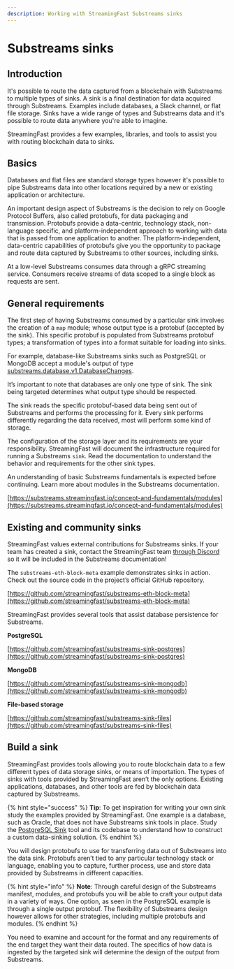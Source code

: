```yaml
---
description: Working with StreamingFast Substreams sinks
---
```


# Substreams sinks

## **Introduction**

It's possible to route the data captured from a blockchain with Substreams to multiple types of sinks. A sink is a final destination for data acquired through Substreams. Examples include databases, a Slack channel, or flat file storage. Sinks have a wide range of types and Substreams data and it's possible to route data anywhere you're able to imagine.

StreamingFast provides a few examples, libraries, and tools to assist you with routing blockchain data to sinks.

## **Basics**

Databases and flat files are standard storage types however it's possible to pipe Substreams data into other locations required by a new or existing application or architecture.

An important design aspect of Substreams is the decision to rely on Google Protocol Buffers, also called protobufs, for data packaging and transmission. Protobufs provide a data-centric, technology stack, non-language specific, and platform-independent approach to working with data that is passed from one application to another. The platform-independent, data-centric capabilities of protobufs give you the opportunity to package and route data captured by Substreams to other sources, including sinks.

At a low-level Substreams consumes data through a gRPC streaming service. Consumers receive streams of data scoped to a single block as requests are sent.

## **General requirements**

The first step of having Substreams consumed by a particular sink involves the creation of a `map` module; whose output type is a protobuf (accepted by the sink). This specific protobuf is populated from Substreams protobuf types; a transformation of types into a format suitable for loading into sinks.

For example, database-like Substreams sinks such as PostgreSQL or MongoDB accept a module's output of type [substreams.database.v1.DatabaseChanges](https://github.com/streamingfast/substreams-database-change/blob/develop/proto/database/v1/database.proto#L5).

It’s important to note that databases are only one type of sink. The sink being targeted determines what output type should be respected.

The sink reads the specific protobuf-based data being sent out of Substreams and performs the processing for it. Every sink performs differently regarding the data received, most will perform some kind of storage.

The configuration of the storage layer and its requirements are your responsibility. StreamingFast  will document the infrastructure required for running a Substreams `sink`. Read the documentation to understand the behavior and requirements for the other sink types.

An understanding of basic Substreams fundamentals is expected before continuing. Learn more about modules in the Substreams documentation.

[https://substreams.streamingfast.io/concept-and-fundamentals/modules](https://substreams.streamingfast.io/concept-and-fundamentals/modules)

## **Existing and community sinks**

StreamingFast values external contributions for Substreams sinks. If your team has created a sink, contact the StreamingFast team [through Discord](https://discord.gg/mYPcRAzeVN) so it will be included in the Substreams documentation!

The `substreams-eth-block-meta` example demonstrates sinks in action. Check out the source code in the project’s official GitHub repository.

[https://github.com/streamingfast/substreams-eth-block-meta](https://github.com/streamingfast/substreams-eth-block-meta)

StreamingFast provides several tools that assist database persistence for Substreams.

**PostgreSQL**

[https://github.com/streamingfast/substreams-sink-postgres](https://github.com/streamingfast/substreams-sink-postgres)

**MongoDB**

[https://github.com/streamingfast/substreams-sink-mongodb](https://github.com/streamingfast/substreams-sink-mongodb)

**File-based storage**

[https://github.com/streamingfast/substreams-sink-files](https://github.com/streamingfast/substreams-sink-files)

## **Build a sink**

StreamingFast provides tools allowing you to route blockchain data to a few different types of data storage sinks, or means of importation. The types of sinks with tools provided by StreamingFast aren’t the only options. Existing applications, databases, and other tools are fed by blockchain data captured by Substreams.

{% hint style="success" %}
**Tip**: To get inspiration for writing your own sink study the examples provided by StreamingFast. One example is a database, such as Oracle, that does not have Substreams sink tools in place. Study the [PostgreSQL Sink](https://github.com/streamingfast/substreams-sink-postgres) tool and its codebase to understand how to construct a custom data-sinking solution.
{% endhint %}

You will design protobufs to use for transferring data out of Substreams into the data sink. Protobufs aren’t tied to any particular technology stack or language, enabling you to capture, further process, use and store data provided by Substreams in different capacities.

{% hint style="info" %}
**Note**: Through careful design of the Substreams manifest, modules, and protobufs you will be able to craft your output data in a variety of ways. One option, as seen in the PostgreSQL example is through a single output protobuf. The flexibility of Substreams design however allows for other strategies, including multiple protobufs and modules.
{% endhint %}

You need to examine and account for the format and any requirements of the end target they want their data routed. The specifics of how data is ingested by the targeted sink will determine the design of the output from Substreams.
